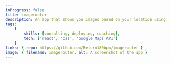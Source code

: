 ```yaml
---
inProgress: false
title: imagerouter
description: An app that shows you images based on your location using 2 APIs.
tags:
    {
        skills: [consulting, deploying, coaching],
        tech: ['react', 'css', 'Google Maps API']
    }
links: { repo: https://github.com/Return180bpm/imagerouter }
image: { filename: imagerouter, alt: A screenshot of the app }
---
```

